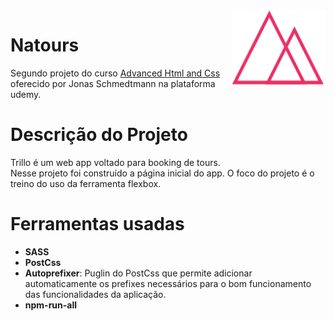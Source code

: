 <a href="https://natours-simple-gl.netlify.app/">
     <img src="img/logo.png" align="right" width="150" height="119" alt="Logo do projeto">
</a>

# Natours

Segundo projeto do curso [Advanced Html and Css] oferecido por Jonas Schmedtmann na plataforma udemy.

[Advanced Html and Css]: https://www.udemy.com/course/advanced-css-and-sass/

# Descrição do Projeto

Trillo é um web app voltado para booking de tours.<br/>
Nesse projeto foi construído a página inicial do app.
O foco do projeto é o treino do uso da ferramenta flexbox.

 # Ferramentas usadas

 * **SASS**
 * **PostCss**
 * **Autoprefixer**: Puglin do PostCss que permite adicionar automaticamente os prefixes necessários para o bom funcionamento das funcionalidades da aplicação.
 * **npm-run-all**

 
 
